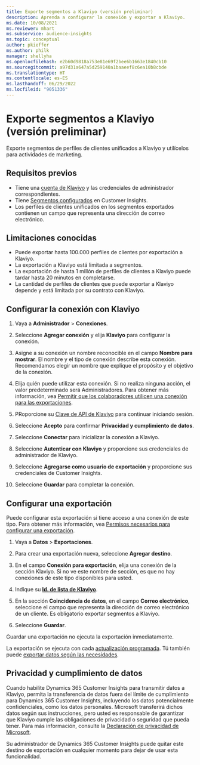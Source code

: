 ```yaml
---
title: Exporte segmentos a Klaviyo (versión preliminar)
description: Aprenda a configurar la conexión y exportar a Klaviyo.
ms.date: 10/08/2021
ms.reviewer: mhart
ms.subservice: audience-insights
ms.topic: conceptual
author: pkieffer
ms.author: philk
manager: shellyha
ms.openlocfilehash: e2b60d9818a753e81e69f2bee6b1663e1840cb10
ms.sourcegitcommit: a97d31a647a5d259140a1baaeef8c6ea10b8cbde
ms.translationtype: HT
ms.contentlocale: es-ES
ms.lasthandoff: 06/29/2022
ms.locfileid: "9051336"
---
```

# <a name="export-segments-to-klaviyo-preview"></a>Exporte segmentos a Klaviyo (versión preliminar)

Exporte segmentos de perfiles de clientes unificados a Klaviyo y utilícelos para actividades de marketing.

## <a name="prerequisites"></a>Requisitos previos

-   Tiene una [cuenta de Klaviyo](https://www.klaviyo.com/) y las credenciales de administrador correspondientes.
-   Tiene [Segmentos configurados](segments.md) en Customer Insights.
-   Los perfiles de clientes unificados en los segmentos exportados contienen un campo que representa una dirección de correo electrónico.

## <a name="known-limitations"></a>Limitaciones conocidas

- Puede exportar hasta 100.000 perfiles de clientes por exportación a Klaviyo.
- La exportación a Klaviyo está limitada a segmentos.
- La exportación de hasta 1 millón de perfiles de clientes a Klaviyo puede tardar hasta 20 minutos en completarse. 
- La cantidad de perfiles de clientes que puede exportar a Klaviyo depende y está limitada por su contrato con Klaviyo.

## <a name="set-up-connection-to-klaviyo"></a>Configurar la conexión con Klaviyo

1. Vaya a **Administrador** > **Conexiones**.

1. Seleccione **Agregar conexión** y elija **Klaviyo** para configurar la conexión.

1. Asigne a su conexión un nombre reconocible en el campo **Nombre para mostrar**. El nombre y el tipo de conexión describe esta conexión. Recomendamos elegir un nombre que explique el propósito y el objetivo de la conexión.

1. Elija quién puede utilizar esta conexión. Si no realiza ninguna acción, el valor predeterminado será Administradores. Para obtener más información, vea [Permitir que los colaboradores utilicen una conexión para las exportaciones](connections.md#allow-contributors-to-use-a-connection-for-exports).

1. PRoporcione su [Clave de API de Klaviyo](https://help.klaviyo.com/hc/articles/115005062267-How-to-Manage-Your-Account-s-API-Keys) para continuar iniciando sesión. 

1. Seleccione **Acepto** para confirmar **Privacidad y cumplimiento de datos**.

1. Seleccione **Conectar** para inicializar la conexión a Klaviyo.

1. Seleccione **Autenticar con Klaviyo** y proporcione sus credenciales de administrador de Klaviyo.

1. Seleccione **Agregarse como usuario de exportación** y proporcione sus credenciales de Customer Insights.

1. Seleccione **Guardar** para completar la conexión.

## <a name="configure-an-export"></a>Configurar una exportación

Puede configurar esta exportación si tiene acceso a una conexión de este tipo. Para obtener más información, vea [Permisos necesarios para configurar una exportación](export-destinations.md#set-up-a-new-export).

1. Vaya a **Datos** > **Exportaciones**.

1. Para crear una exportación nueva, seleccione **Agregar destino**.

1. En el campo **Conexión para exportación**, elija una conexión de la sección Klaviyo. Si no ve este nombre de sección, es que no hay conexiones de este tipo disponibles para usted.

1. Indique su [**Id. de lista de Klaviyo**](https://help.klaviyo.com/hc/articles/115005078647-How-to-Find-a-List-ID).     

3. En la sección **Coincidencia de datos**, en el campo **Correo electrónico**, seleccione el campo que representa la dirección de correo electrónico de un cliente. Es obligatorio exportar segmentos a Klaviyo.

1. Seleccione **Guardar**.

Guardar una exportación no ejecuta la exportación inmediatamente.

La exportación se ejecuta con cada [actualización programada](system.md#schedule-tab). Tú también puede [exportar datos según las necesidades](export-destinations.md#run-exports-on-demand). 


## <a name="data-privacy-and-compliance"></a>Privacidad y cumplimiento de datos

Cuando habilite Dynamics 365 Customer Insights para transmitir datos a Klaviyo, permita la transferencia de datos fuera del límite de cumplimiento para Dynamics 365 Customer Insights, incluyendo los datos potencialmente confidenciales, como los datos personales. Microsoft transferirá dichos datos según sus instrucciones, pero usted es responsable de garantizar que Klaviyo cumple las obligaciones de privacidad o seguridad que pueda tener. Para más información, consulte la [Declaración de privacidad de Microsoft](https://go.microsoft.com/fwlink/?linkid=396732).

Su administrador de Dynamics 365 Customer Insights puede quitar este destino de exportación en cualquier momento para dejar de usar esta funcionalidad.
